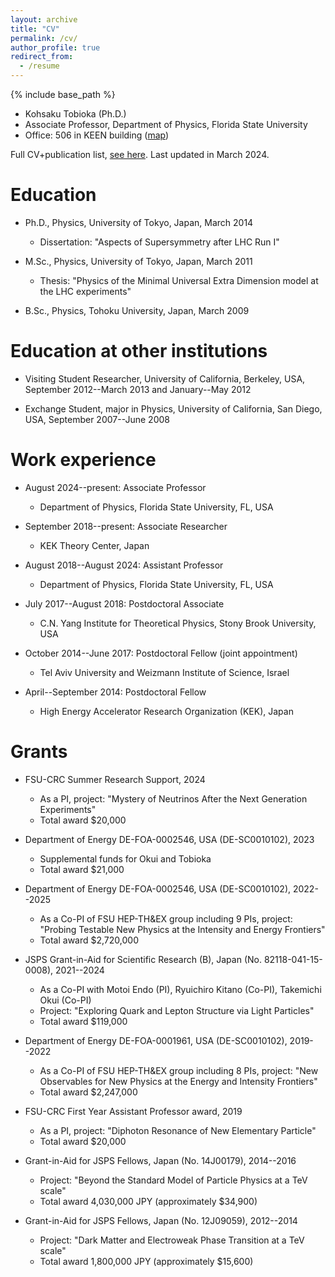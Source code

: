 ```yaml
---
layout: archive
title: "CV"
permalink: /cv/
author_profile: true
redirect_from:
  - /resume
---
```


{% include base_path %}

* Kohsaku Tobioka (Ph.D.)
* Associate Professor, Department of Physics, Florida State University
* Office: 506 in KEEN building ([map](https://maps.app.goo.gl/7BGmwjZ934AEqhgdA))

Full CV+publication list, [see here](/files/CV+publist_Tobiokafrom2024March.pdf). Last updated in March 2024. 


Education
======
* Ph.D., Physics, University of Tokyo, Japan, March 2014
  * Dissertation: "Aspects of Supersymmetry after LHC Run I"

* M.Sc., Physics, University of Tokyo, Japan, March 2011
  * Thesis: "Physics of the Minimal Universal Extra Dimension model at the LHC experiments"

* B.Sc., Physics, Tohoku University, Japan, March 2009

Education at other institutions
======
* Visiting Student Researcher, University of California, Berkeley, USA, September 2012--March 2013 and January--May 2012

* Exchange Student, major in Physics, University of California, San Diego, USA, September 2007--June 2008

Work experience
======
* August 2024--present: Associate Professor
  * Department of Physics, Florida State University, FL, USA

* September 2018--present: Associate Researcher
  * KEK Theory Center, Japan

* August 2018--August 2024: Assistant Professor
  * Department of Physics, Florida State University, FL, USA

* July 2017--August 2018: Postdoctoral Associate
  * C.N. Yang Institute for Theoretical Physics, Stony Brook University, USA

* October 2014--June 2017: Postdoctoral Fellow (joint appointment)
  * Tel Aviv University and Weizmann Institute of Science, Israel

* April--September 2014: Postdoctoral Fellow
  * High Energy Accelerator Research Organization (KEK), Japan

Grants
======
* FSU-CRC Summer Research Support, 2024
  * As a PI, project: "Mystery of Neutrinos After the Next Generation Experiments"
  * Total award \$20,000

* Department of Energy DE-FOA-0002546, USA (DE-SC0010102), 2023
  * Supplemental funds for Okui and Tobioka
  * Total award \$21,000

* Department of Energy DE-FOA-0002546, USA (DE-SC0010102), 2022--2025
  * As a Co-PI of FSU HEP-TH&EX group including 9 PIs, project: "Probing Testable New Physics at the Intensity and Energy Frontiers"
  * Total award \$2,720,000

* JSPS Grant-in-Aid for Scientific Research (B), Japan (No. 82118-041-15-0008), 2021--2024
  * As a Co-PI with Motoi Endo (PI), Ryuichiro Kitano (Co-PI), Takemichi Okui (Co-PI)
  * Project: "Exploring Quark and Lepton Structure via Light Particles"
  * Total award \$119,000

* Department of Energy DE-FOA-0001961, USA (DE-SC0010102), 2019--2022
  * As a Co-PI of FSU HEP-TH&EX group including 8 PIs, project: "New Observables for New Physics at the Energy and Intensity Frontiers"
  * Total award \$2,247,000

* FSU-CRC First Year Assistant Professor award, 2019
  * As a PI, project: "Diphoton Resonance of New Elementary Particle"
  * Total award \$20,000

* Grant-in-Aid for JSPS Fellows, Japan (No. 14J00179), 2014--2016
  * Project: "Beyond the Standard Model of Particle Physics at a TeV scale"
  * Total award 4,030,000 JPY (approximately \$34,900)

* Grant-in-Aid for JSPS Fellows, Japan (No. 12J09059), 2012--2014
  * Project: "Dark Matter and Electroweak Phase Transition at a TeV scale"
  * Total award 1,800,000 JPY (approximately \$15,600)